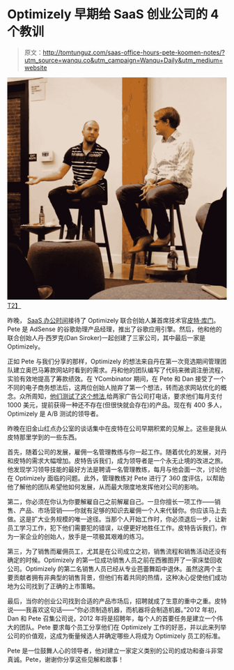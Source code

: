 # Optimizely 早期给 SaaS 创业公司的 4 个教训

> 原文：<http://tomtunguz.com/saas-office-hours-pete-koomen-notes/?utm_source=wanqu.co&utm_campaign=Wanqu+Daily&utm_medium=website>

[![image](img/635beb6bdb661d61316fc7cf31e55799.png)T2】](https://res.cloudinary.com/dzawgnnlr/image/upload/q_auto/f_auto/w_auto/koomen_office_hours.jpg)

昨晚， [SaaS 办公时间](http://saasofficehours.com/)接待了 Optimizely 联合创始人兼首席技术官[皮特·库门](https://www.linkedin.com/in/petekoomen)。Pete 是 AdSense 的谷歌助理产品经理，推出了谷歌应用引擎。然后，他和他的联合创始人丹·西罗克(Dan Siroker)一起创建了三家公司，其中最后一家是 Optimizely。

正如 Pete 与我们分享的那样，Optimizely 的想法来自丹在第一次竞选期间管理团队建立奥巴马筹款网站时看到的需求。丹和他的团队编写了代码来微调注册流程，实验有效地提高了筹款绩效。在 YCombinator 期间，在 Pete 和 Dan 接受了一个不同的电子商务想法后，这两位创始人抛弃了第一个想法，转而追求网站优化的概念。众所周知，[他们测试了这个想法](http://tomtunguz.com/competition-from-incumbents/),给两家广告公司打电话，要求他们每月支付 1000 美元，提前获得一种还不存在(但很快就会存在)的产品。现在有 400 多人，Optimizely 是 A/B 测试的领导者。

昨晚在旧金山红点办公室的谈话集中在皮特在公司早期积累的见解上。这些是我从皮特那里学到的一些东西。

首先，随着公司的发展，雇佣一名管理教练与你一起工作。随着优化的发展，对丹和皮特的需求大幅增加。皮特告诉我们，成为领导者是一个永无止境的改进之旅。他发现学习领导技能的最好方法是聘请一名管理教练，每月与他会面一次，讨论他在 Optimizely 面临的问题。此外，管理教练对 Pete 进行了 360 度评估，以帮助他了解他的团队希望他如何发展，从而最大限度地发挥他对公司的影响。

第二，你必须在你认为你要解雇自己之前解雇自己。一旦你擅长一项工作——销售、产品、市场营销——你就有足够的知识去雇佣一个人来代替你。你应该马上去做。这是扩大业务规模的唯一途径。当那个人开始工作时，你必须退后一步，让新员工学习工作，犯下他们需要犯的错误，以便更好地胜任工作。皮特告诉我们，作为一家企业的创始人，放手是一项极其艰难的练习。

第三，为了销售而雇佣员工，尤其是在公司成立之初，销售流程和销售活动还没有确定的时候。Optimizely 的第一位成功销售人员之前在西雅图开了一家床垫回收公司。Optimizely 的第二名销售人员已经从专业芭蕾舞蹈中退休。虽然这两个主要贡献者拥有非典型的销售背景，但他们有着共同的热情，这种决心促使他们成功地为公司找到了正确的上市策略。

最后，当你的创业公司找到合适的产品市场后，招聘就成了生意的重中之重。皮特说——我喜欢这句话——“你必须制造机器，而机器将会制造机器。”2012 年初，Dan 和 Pete 召集公司说，2012 年将是招聘年，每个人的首要任务是建立一个伟大的团队。Pete 要求每个员工分享他们在 Optimizely 工作的好恶，并以此来列举公司的价值观，这成为衡量候选人并确定哪些人将成为 Optimizely 员工的标准。

Pete 是一位鼓舞人心的领导者，他对建立一家定义类别的公司的成功和奋斗非常真诚。Pete，谢谢你分享这些见解和故事！